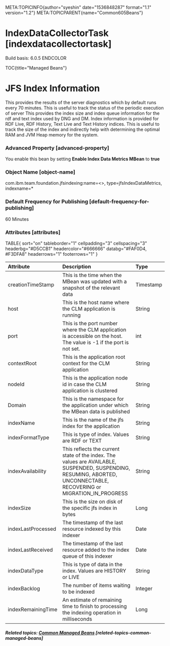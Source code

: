 META:TOPICINFO{author="syeshin" date="1536848287" format="1.1"
version="1.2"} META:TOPICPARENT{name="Common605Beans"}

# IndexDataCollectorTask [indexdatacollectortask]

Build basis: 6.0.5 ENDCOLOR

TOC{title="Managed Beans"}

# JFS Index Information

This provides the results of the server diagnostics which by default
runs every 70 minutes. This is useful to track the status of the
periodic execution of server This provides the index size and index
queue information for the rdf and text index used by DNG and DM. Index
information is provided for RDF Live, RDF History, Text Live and Text
History indices. This is useful to track the size of the index and
indirectly help with determining the optimal RAM and JVM Heap memory for
the system.

### Advanced Property [advanced-property]

You enable this bean by setting **Enable Index Data Metrics MBean** to
**true**

### Object Name [object-name]

com.ibm.team.foundation.jfsindexing:name=\<\>, type=jfsIndexDataMetrics,
indexname=\*

### Default Frequency for Publishing [default-frequency-for-publishing]

60 Minutes

### Attributes [attributes]

TABLE{ sort="on" tableborder="1" cellpadding="3" cellspacing="3"
headerbg="#D5CCB1" headercolor="#666666" databg="#FAF0D4, \#F3DFA8"
headerrows="1" footerrows="1" }

| Attribute | Description | Type |
|:---|:---|:---|
| creationTimeStamp | This is the time when the MBean was updated with a snapshot of the relevant data | Timestamp |
| host | This is the host name where the CLM application is running | String |
| port | This is the port number where the CLM application is accessible on the host. The value is -1 if the port is not set. | int |
| contextRoot | This is the application root context for the CLM application | String |
| nodeId | This is the application node id in case the CLM application is clustered | String |
| Domain | This is the namespace for the application under which the MBean data is published | String |
| indexName | This is the name of the jfs index for the application | String |
| indexFormatType | This is type of index. Values are RDF or TEXT | String |
| indexAvailability | This reflects the current state of the index. The values are AVAILABLE, SUSPENDED, SUSPENDING, RESUMING, ABORTED, UNCONNECTABLE, RECOVERING or MIGRATION_IN_PROGRESS | String |
| indexSize | This is the size on disk of the specific jfs index in bytes | Long |
| indexLastProcessed | The timestamp of the last resource indexed by this indexer | Date |
| indexLastReceived | The timestamp of the last resource added to the index queue of this indexer | Date |
| indexDataType | This is type of data in the index. Values are HISTORY or LIVE | String |
| indexBacklog | The number of items waiting to be indexed | Integer |
| indexRemainingTime | An estimate of remaining time to finish to processing the indexing operation in milliseconds | Long |

##### Related topics: [Common Managed Beans](Common605Beans) [related-topics-common-managed-beans]
